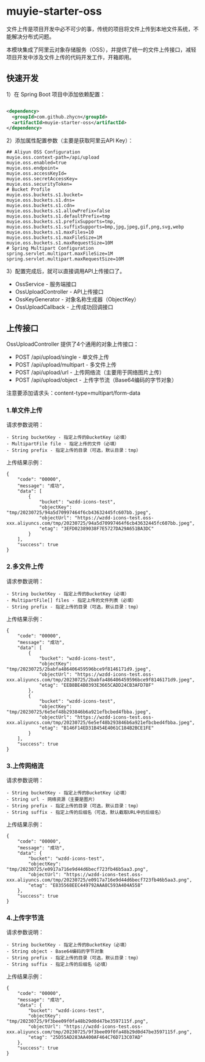 # muyie-starter-oss

文件上传是项目开发中必不可少的事，传统的项目将文件上传到本地文件系统，不能解决分布式问题。

本模块集成了阿里云对象存储服务（OSS），并提供了统一的文件上传接口，减轻项目开发中涉及文件上传的代码开发工作，开箱即用。

## 快速开发

1）在 Spring Boot 项目中添加依赖配置：

```xml

<dependency>
  <groupId>com.github.zhycn</groupId>
  <artifactId>muyie-starter-oss</artifactId>
</dependency>
```

2）添加属性配置参数（主要是获取阿里云API Key）：

```properties
## Aliyun OSS Configuration
muyie.oss.context-path=/api/upload
muyie.oss.enabled=true
muyie.oss.endpoint=
muyie.oss.accessKeyId=
muyie.oss.secretAccessKey=
muyie.oss.securityToken=
# Bucket Profile
muyie.oss.buckets.s1.bucket=
muyie.oss.buckets.s1.dns=
muyie.oss.buckets.s1.cdn=
muyie.oss.buckets.s1.allowPrefix=false
muyie.oss.buckets.s1.defaultPrefix=tmp
muyie.oss.buckets.s1.prefixSupports=tmp,
muyie.oss.buckets.s1.suffixSupports=bmp,jpg,jpeg,gif,png,svg,webp
muyie.oss.buckets.s1.maxFiles=10
muyie.oss.buckets.s1.maxFileSize=1M
muyie.oss.buckets.s1.maxRequestSize=10M
# Spring Multipart Configuration
spring.servlet.multipart.maxFileSize=1M
spring.servlet.multipart.maxRequestSize=10M
```

3）配置完成后，就可以直接调用API上传接口了。

- OssService - 服务端接口
- OssUploadController - API上传接口
- OssKeyGenerator - 对象名称生成器（ObjectKey）
- OssUploadCallback - 上传成功回调接口

## 上传接口

OssUploadController 提供了4个通用的对象上传接口：

- POST /api/upload/single - 单文件上传
- POST /api/upload/multipart - 多文件上传
- POST /api/upload/url - 上传网络流（主要用于网络图片上传）
- POST /api/upload/object - 上传字节流（Base64编码的字节对象）

注意要添加请求头：content-type=multipart/form-data

### 1.单文件上传

请求参数说明：

```
- String bucketKey - 指定上传的BucketKey（必填）
- MultipartFile file - 指定上传的文件（必填）
- String prefix - 指定上传的目录（可选，默认目录：tmp）
```

上传结果示例：

```
{
	"code": "00000",
	"message": "成功",
	"data": [
		{
			"bucket": "wzdd-icons-test",
			"objectKey": "tmp/20230725/94a5d70997464f6cb43632445fc607bb.jpeg",
			"objectUrl": "https://wzdd-icons-test.oss-xxx.aliyuncs.com/tmp/20230725/94a5d70997464f6cb43632445fc607bb.jpeg",
			"etag": "3EFD02389038F7E5727DA29A651BA3DC"
		}
	],
	"success": true
}
```

### 2.多文件上传

请求参数说明：

```
- String bucketKey - 指定上传的BucketKey（必填）
- MultipartFile[] files - 指定上传的文件列表（必填）
- String prefix - 指定上传的目录（可选，默认目录：tmp）
```

上传结果示例：

```
{
	"code": "00000",
	"message": "成功",
	"data": [
		{
			"bucket": "wzdd-icons-test",
			"objectKey": "tmp/20230725/2babfa486406459596bce9f8146171d9.jpeg",
			"objectUrl": "https://wzdd-icons-test.oss-xxx.aliyuncs.com/tmp/20230725/2babfa486406459596bce9f8146171d9.jpeg",
			"etag": "EEB8BE4B0393E3665CADD24CB3AFD78F"
		},
		{
			"bucket": "wzdd-icons-test",
			"objectKey": "tmp/20230725/6e5ef48b293846b6a921efbcbed4fbba.jpeg",
			"objectUrl": "https://wzdd-icons-test.oss-xxx.aliyuncs.com/tmp/20230725/6e5ef48b293846b6a921efbcbed4fbba.jpeg",
			"etag": "B146F14ED31B454E4061C184B2BCE1FE"
		}
	],
	"success": true
}
```

### 3.上传网络流

请求参数说明：

```
- String bucketKey - 指定上传的BucketKey（必填）
- String url - 网络资源（主要是图片）
- String prefix - 指定上传的目录（可选，默认目录：tmp）
- String suffix - 指定上传的后缀名（可选，默认截取URL中的后缀名）
```

上传结果示例：

```
{
	"code": "00000",
	"message": "成功",
	"data": {
		"bucket": "wzdd-icons-test",
		"objectKey": "tmp/20230725/e0917a716e9d44d6becf723fb46b5aa3.png",
		"objectUrl": "https://wzdd-icons-test.oss-xxx.aliyuncs.com/tmp/20230725/e0917a716e9d44d6becf723fb46b5aa3.png",
		"etag": "E835568EEC449792AAA8C593A404A558"
	},
	"success": true
}
```

### 4.上传字节流

请求参数说明：

```
- String bucketKey - 指定上传的BucketKey（必填）
- String object - Base64编码的字节对象
- String prefix - 指定上传的目录（可选，默认目录：tmp）
- String suffix - 指定上传的后缀名（必填）
```

上传结果示例：

```
{
	"code": "00000",
	"message": "成功",
	"data": {
		"bucket": "wzdd-icons-test",
		"objectKey": "tmp/20230725/9f3bee09f0fa48b29d0d47be3597115f.png",
		"objectUrl": "https://wzdd-icons-test.oss-xxx.aliyuncs.com/tmp/20230725/9f3bee09f0fa48b29d0d47be3597115f.png",
		"etag": "25D55AD283AA400AF464C76D713C07AD"
	},
	"success": true
}
```
